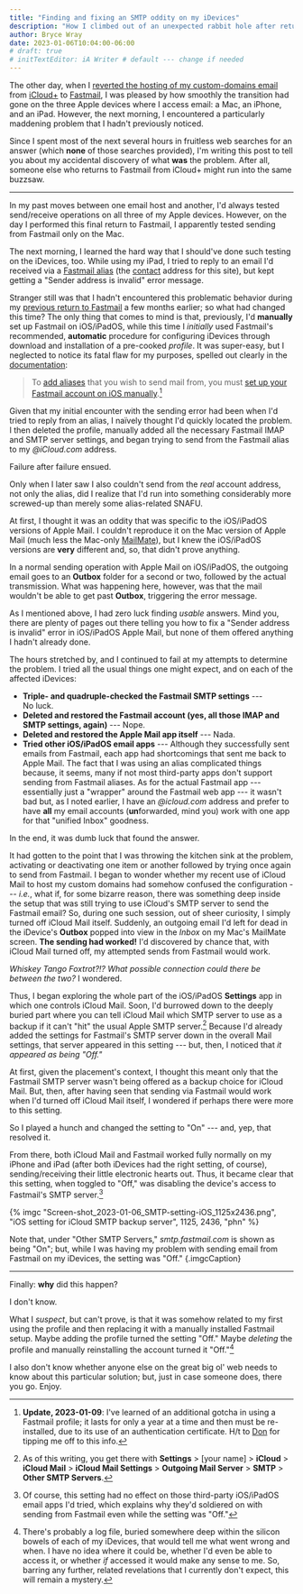 ```yaml
---
title: "Finding and fixing an SMTP oddity on my iDevices"
description: "How I climbed out of an unexpected rabbit hole after returning to Fastmail."
author: Bryce Wray
date: 2023-01-06T10:04:00-06:00
# draft: true
# initTextEditor: iA Writer # default --- change if needed
---
```


The other day, when I [reverted the hosting of my custom-domains email](/posts/2023/01/back-to-fastmail-redux/) from [iCloud+](https://support.apple.com/guide/icloud/icloud-overview-mmfc854d9604/icloud) to [Fastmail](https://fastmail.com), I was pleased by how smoothly the transition had gone on the three Apple devices where I access email: a Mac, an iPhone, and an iPad. However, the next morning, I encountered a particularly maddening problem that I hadn't previously noticed.

Since I spent most of the next several hours in fruitless web searches for an answer (which **none** of those searches provided), I'm writing this post to tell you about my accidental discovery of what **was** the problem. After all, someone else who returns to Fastmail from iCloud+ might run into the same buzzsaw.

<!--more-->

----

In my past moves between one email host and another, I'd always tested send/receive operations on all three of my Apple devices. However, on the day I performed this final return to Fastmail, I apparently tested sending from Fastmail only on the Mac.

The next morning, I learned the hard way that I should've done such testing on the iDevices, too. While using my iPad, I tried to reply to an email I'd received via a [Fastmail alias](https://www.fastmail.help/hc/en-us/articles/360060591073-How-to-set-up-aliases) (the [contact](/contact/) address for this site), but kept getting a "Sender address is invalid" error message.

Stranger still was that I hadn't encountered this problematic behavior during my [previous return to Fastmail](/posts/2022/08/back-to-fastmail/) a few months earlier; so what had changed this time? The only thing that comes to mind is that, previously, I'd **manually** set up Fastmail on iOS/iPadOS, while this time I *initially* used Fastmail's recommended, **automatic** procedure for configuring iDevices through download and installation of a pre-cooked *profile*. It was super-easy, but I neglected to notice its fatal flaw for my purposes, spelled out clearly in the [documentation](https://www.fastmail.help/hc/en-us/articles/1500000279941-Set-up-iOS-devices-iOS-12-):

> To [add aliases](https://www.fastmail.help/hc/en-us/articles/360058752894) that you wish to send mail from, you must [set up your Fastmail account on iOS manually](https://www.fastmail.help/hc/en-us/articles/360058752914).[^year]

[^year]: **Update, 2023-01-09**: I've learned of an additional gotcha in using a Fastmail profile; it lasts for only a year at a time and then must be re-installed, due to its use of an authentication certificate. H/t to [Don](https://mstdn.social/@case2tv@social.tchncs.de/109659289519785253) for tipping me off to this info.

Given that my initial encounter with the sending error had been when I'd tried to reply from an alias, I naïvely thought I'd quickly located the problem. I then deleted the profile, manually added all the necessary Fastmail IMAP and SMTP server settings, and began trying to send from the Fastmail alias to my *@iCloud.com* address.

Failure after failure ensued.

Only when I later saw I also couldn't send from the *real* account address, not only the alias, did I realize that I'd run into something considerably more screwed-up than merely some alias-related SNAFU.

At first, I thought it was an oddity that was specific to the iOS/iPadOS versions of Apple Mail. I couldn't reproduce it on the Mac version of Apple Mail (much less the Mac-only [MailMate](https://freron.com)), but I knew the iOS/iPadOS versions are **very** different and, so, that didn't prove anything.

In a normal sending operation with Apple Mail on iOS/iPadOS, the outgoing email goes to an **Outbox** folder for a second or two, followed by the actual transmission. What was happening here, however, was that the mail wouldn't be able to get past **Outbox**, triggering the error message.

As I mentioned above, I had zero luck finding *usable* answers. Mind you, there are plenty of pages out there telling you how to fix a "Sender address is invalid" error in iOS/iPadOS Apple Mail, but none of them offered anything I hadn't already done.

The hours stretched by, and I continued to fail at my attempts to determine the problem. I tried all the usual things one might expect, and on each of the affected iDevices:

- **Triple- and quadruple-checked the Fastmail SMTP settings** --- No luck.
- **Deleted and restored the Fastmail account (yes, all those IMAP and SMTP settings, again)** --- Nope.
- **Deleted and restored the Apple Mail app itself** --- Nada.
- **Tried other iOS/iPadOS email apps** --- Although they successfully sent emails from Fastmail, each app had shortcomings that sent me back to Apple Mail. The fact that I was using an alias complicated things because, it seems, many if not most third-party apps don't support sending from Fastmail aliases. As for the actual Fastmail app --- essentially just a "wrapper" around the Fastmail web app --- it wasn't bad but, as I noted earlier, I have an *@icloud.com* address and prefer to have **all** my email accounts (**un**forwarded, mind you) work with one app for that "unified Inbox" goodness.

In the end, it was dumb luck that found the answer.

It had gotten to the point that I was throwing the kitchen sink at the problem, activating or deactivating one item or another followed by trying once again to send from Fastmail. I began to wonder whether my recent use of iCloud Mail to host my custom domains had somehow confused the configuration --- *i.e.*, what if, for some bizarre reason, there was something deep inside the setup that was still trying to use iCloud's SMTP server to send the Fastmail email? So, during one such session, out of sheer curiosity, I simply turned off iCloud Mail itself. Suddenly, an outgoing email I'd left for dead in the iDevice's **Outbox** popped into view in the *Inbox* on my Mac's MailMate screen. **The sending had worked!** I'd discovered by chance that, with iCloud Mail turned off, my attempted sends from Fastmail would work.

*Whiskey Tango Foxtrot?!? What possible connection could there be between the two?* I wondered.

Thus, I began exploring the whole part of the iOS/iPadOS **Settings** app in which one controls iCloud Mail. Soon, I'd burrowed down to the deeply buried part where you can tell iCloud Mail which SMTP server to use as a backup if it can't "hit" the usual Apple SMTP server.[^SMTPsetting] Because I'd already added the settings for Fastmail's SMTP server down in the overall Mail settings, that server appeared in this setting --- but, then, I noticed that *it appeared as being "Off."*

[^SMTPsetting]: As of this writing, you get there with **Settings** > [your name] > **iCloud** > **iCloud Mail** > **iCloud Mail Settings** > **Outgoing Mail Server** > **SMTP** > **Other SMTP Servers**.

At first, given the placement's context, I thought this meant only that the Fastmail SMTP server wasn't being offered as a backup choice for iCloud Mail. But, then, after having seen that sending via Fastmail would work when I'd turned off iCloud Mail itself, I wondered if perhaps there were more to this setting.

So I played a hunch and changed the setting to "On" --- and, yep, that resolved it.

From there, both iCloud Mail and Fastmail worked fully normally on my iPhone and iPad (after both iDevices had the right setting, of course), sending/receiving their little electronic hearts out. Thus, it became clear that this setting, when toggled to "Off," was disabling the device's access to Fastmail's SMTP server.[^otherApps]

[^otherApps]: Of course, this setting had no effect on those third-party iOS/iPadOS email apps I'd tried, which explains why they'd soldiered on with sending from Fastmail even while the setting was "Off."

{% imgc "Screen-shot_2023-01-06_SMTP-setting-iOS_1125x2436.png", "iOS setting for iCloud SMTP backup server", 1125, 2436, "phn" %}

Note that, under "Other SMTP Servers," *smtp.fastmail.com* is shown as being "On"; but, while I was having my problem with sending email from Fastmail on my iDevices, the setting was "Off."
{.imgcCaption}

----

Finally: **why** did this happen?

I don't know.

What I *suspect*, but can't prove, is that it was somehow related to my first using the profile and then replacing it with a manually installed Fastmail setup. Maybe adding the profile turned the setting "Off." Maybe *deleting* the profile and manually reinstalling the account turned it "Off."[^forensics]

I also don't know whether anyone else on the great big ol' web needs to know about this particular solution; but, just in case someone does, there you go. Enjoy.

[^forensics]: There's probably a log file, buried somewhere deep within the silicon bowels of each of my iDevices, that would tell me what went wrong and when. I have no idea where it could be, whether I'd even be able to access it, or whether *if* accessed it would make any sense to me. So, barring any further, related revelations that I currently don't expect, this will remain a mystery.
